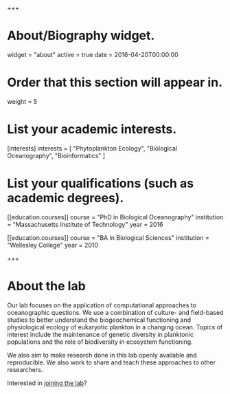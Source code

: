 +++
# About/Biography widget.
widget = "about"
active = true
date = 2016-04-20T00:00:00

# Order that this section will appear in.
weight = 5

# List your academic interests.
[interests]
  interests = [
    "Phytoplankton Ecology",
    "Biological Oceanography",
    "Bioinformatics"
  ]

# List your qualifications (such as academic degrees).
[[education.courses]]
  course = "PhD in Biological Oceanography"
  institution = "Massachusetts Institute of Technology"
  year = 2016

[[education.courses]]
  course = "BA in Biological Sciences"
  institution = "Wellesley College"
  year = 2010

+++

# About the lab

Our lab focuses on the application of computational approaches to oceanographic questions. We use a combination of culture- and field-based studies to better understand the biogeochemical functioning and physiological ecology of eukaryotic plankton in a changing ocean. Topics of interest include the maintenance of genetic diversity in planktonic populations and the role of biodiversity in ecosystem functioning.

We also aim to make research done in this lab openly available and reproducible. We also work to share and teach these approaches to other researchers.

Interested in [joining the lab](/join)?
